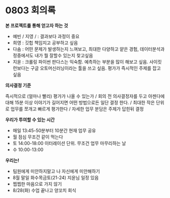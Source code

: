 # 0803 회의록

**본 프로젝트를 통해 얻고자 하는 것**

- 예빈 / 지영 / : 결과보다 과정이 중요
- 희영 : 깃헙 책임지고 공부하고 싶음
- 다솜 : 어떤 문제가 발생하는지 느껴보고, 최대한 다양하고 얕은 경험, 데이터분석과정중에서도 내가 뭘 잘할수 있는지 찾고싶음
- 지윤 : 크롤링 파이썬 판다스는 익숙함. 예측하는 부분을 많이 해보고 싶음. 사이킷런보다는 구글 오토머신러닝이라는 툴을 쓰고 싶음. 평가가 즉시적인 주제를 잡고 싶음


**의사결정 기준**

즉시적으로 (얼마나 빨리) 평가가 나올 수 있는가 / 회의 전 의사결정자를 두고 아젠다에 대해 15분 이상 이야기가 길어지면 어떤 방법으로든 일단 결정 한다. / 최대한 작은 단위로 업무를 쪼개고 빠르게 평가한다 / 자세한 업무 분담은 주제가 답힌뒤 결정


**우리가 투여할 수 있는 시간**

* 매일 13:45-50분부터 10분간 현재 업무 공유
* 월 점심 무조건 같이 먹는다
* 토 14:00-18:00 이터레이션 단위. 무조건 업무 마무리하는 날
* 수 10:00-13:00 


**우리는!**

- 팀원에게 미안하지말고 나 자신에게 미안해하기
- 8월 말일 화수목금토(21-24) 지윤님 일정 있음
- 찝찝한 마음으로 가지 않기
- 8/28(화) 수업 끝나고 양꼬치 회식

